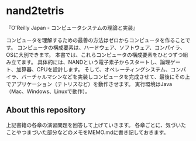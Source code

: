 # nand2tetris
『O'Reilly Japan - コンピュータシステムの理論と実装』

コンピュータを理解するための最善の方法はゼロからコンピュータを作ることです。 コンピュータの構成要素は、ハードウェア、ソフトウェア、コンパイラ、OSに大別できます。 本書では、これらコンピュータの構成要素をひとつずつ組み立てます。 具体的には、NANDという電子素子からスタートし、論理ゲート、加算器、CPUを設計します。 そして、オペレーティングシステム、コンパイラ、バーチャルマシンなどを実装しコンピュータを完成させて、最後にその上でアプリケーション（テトリスなど）を動作させます。 実行環境はJava（Mac、Windows、Linuxで動作）。

## About this repository
上記書籍の各章の演習問題を回答して上げていきます。
各章ごとに、気づいたことやつまづいた部分などのメモをMEMO.mdに書き記しておきます。
